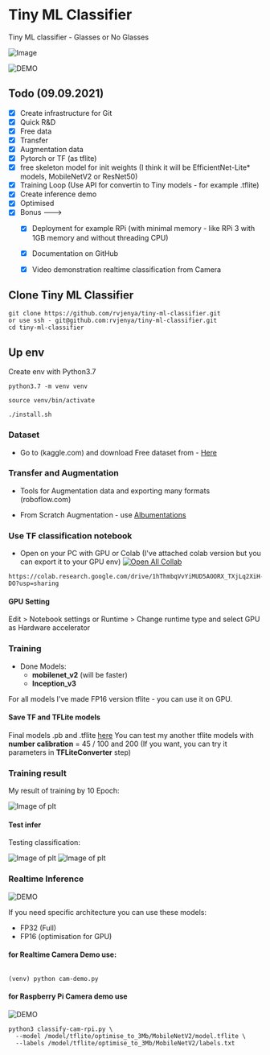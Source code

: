# Tiny ML Classifier
Tiny ML classifier - Glasses or No Glasses

![Image](https://github.com/rvjenya/tiny-ml-classifier/blob/main/doc/all_02.png)

![DEMO](https://github.com/rvjenya/tiny-ml-classifier/blob/main/doc/infer-test.png)

## Todo (09.09.2021)

- [x] Create infrastructure for Git
- [x] Quick R&D
- [x] Free data
- [x] Transfer
- [x] Augmentation data
- [x] Pytorch or TF (as tflite)
- [x] free skeleton model for init weights (I think it will be EfficientNet-Lite* models, MobileNetV2 or ResNet50) 
- [x] Training Loop (Use API for convertin to Tiny models - for example .tflite)
- [x] Create inference demo
- [x] Optimised
- [x] Bonus ---> 
  - [x] Deployment for example RPi (with minimal memory - like RPi 3 with 1GB memory and without threading CPU)  
  - [x] Documentation on GitHub
  - [x] Video demonstration realtime classification from Camera


## Clone Tiny ML Classifier
```
git clone https://github.com/rvjenya/tiny-ml-classifier.git
or use ssh - git@github.com:rvjenya/tiny-ml-classifier.git
cd tiny-ml-classifier
```

## Up env

Create env with Python3.7

```
python3.7 -m venv venv

source venv/bin/activate

```

```
./install.sh

```


### Dataset

- Go to (kaggle.com) and download Free dataset from -
[Here](https://www.kaggle.com/jorgebuenoperez/datacleaningglassesnoglasses)


### Transfer and Augmentation

- Tools for Augmentation data and exporting many formats (roboflow.com)

- From Scratch Augmentation - use [Albumentations](https://albumentations.ai/docs/)

### Use TF classification notebook

- Open on your PC with GPU or Colab (I've attached colab version but you can export it to your GPU env)
[![Open All Collab](https://colab.research.google.com/assets/colab-badge.svg)](https://colab.research.google.com/drive/1hThmbqVvYiMUD5AOORX_TXjLq2XiH-DO?usp=sharing)

```
https://colab.research.google.com/drive/1hThmbqVvYiMUD5AOORX_TXjLq2XiH-DO?usp=sharing

```
#### GPU Setting
Edit > Notebook settings or Runtime > Change runtime type and select GPU as Hardware accelerator

### Training

- Done Models:
  - **mobilenet_v2** (will be faster)
  - **Inception_v3**

For all models I've made FP16 version tflite - you can use it on GPU.

#### Save TF and TFLite models

Final models .pb and .tflite [here](https://github.com/rvjenya/tiny-ml-classifier/tree/main/model)
You can test my another tflite models with **number calibration** = 45 / 100 and 200 (If you want, you can try it parameters in **TFLiteConverter** step)

### Training result

My result of training by 10 Epoch:

![Image of plt](https://github.com/rvjenya/tiny-ml-classifier/blob/main/doc/rvjenya-doc-git-00001.png)

#### Test infer

Testing classification:

![Image of plt](https://github.com/rvjenya/tiny-ml-classifier/blob/main/doc/rvjenya-doc-git-00000.png)
![Image of plt](https://github.com/rvjenya/tiny-ml-classifier/blob/main/doc/rvjenya-doc-git-00002.png)


### Realtime Inference

![DEMO](https://github.com/rvjenya/tiny-ml-classifier/blob/main/doc/infer-test.png)

If you need specific architecture you can use these models:

- FP32 (Full)
- FP16 (optimisation for GPU)

#### for Realtime Camera Demo use: 

```

(venv) python cam-demo.py

```


#### for Raspberry Pi Camera demo use
![DEMO](https://github.com/rvjenya/tiny-ml-classifier/blob/main/doc/RPi-infer.png)

```
python3 classify-cam-rpi.py \
  --model /model/tflite/optimise_to_3Mb/MobileNetV2/model.tflite \
  --labels /model/tflite/optimise_to_3Mb/MobileNetV2/labels.txt

```
